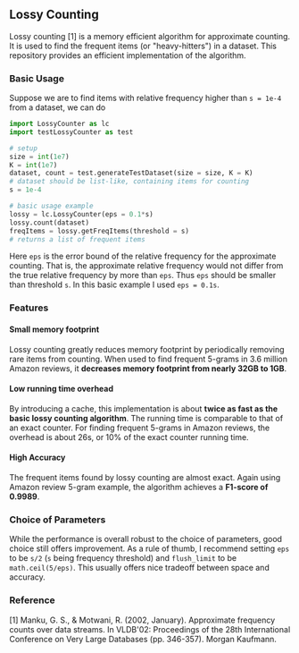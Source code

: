 ## Lossy Counting

Lossy counting [1] is a memory efficient algorithm for approximate counting. It is used to find the frequent items (or "heavy-hitters") in a dataset. This repository provides an efficient implementation of the algorithm.

### Basic Usage

Suppose we are to find items with relative frequency higher than `s = 1e-4` from a dataset, we can do

```python
import LossyCounter as lc
import testLossyCounter as test

# setup
size = int(1e7)
K = int(1e7)
dataset, count = test.generateTestDataset(size = size, K = K)
# dataset should be list-like, containing items for counting
s = 1e-4

# basic usage example
lossy = lc.LossyCounter(eps = 0.1*s)
lossy.count(dataset)
freqItems = lossy.getFreqItems(threshold = s)
# returns a list of frequent items
```

Here `eps` is the error bound of the relative frequency for the approximate counting. That is, the approximate relative frequency would not differ from the true relative frequency by more than `eps`. Thus `eps` should be smaller than threshold `s`. In this basic example I used `eps = 0.1s`.

### Features

#### Small memory footprint

Lossy counting greatly reduces memory footprint by periodically removing rare items from counting. When used to find frequent 5-grams in 3.6 million Amazon reviews, it **decreases memory footprint from nearly 32GB to 1GB**.

#### Low running time overhead

By introducing a cache, this implementation is about **twice as fast as the basic lossy counting algorithm**. The running time is comparable to that of an exact counter. For finding frequent 5-grams in Amazon reviews, the overhead is about 26s, or 10\% of the exact counter running time.

#### High Accuracy

The frequent items found by lossy counting are almost exact. Again using Amazon review 5-gram example, the algorithm achieves a **F1-score of 0.9989**. 

<!---
The relationship between approximate frequency and true frequency is visualized below. Above the frequency threshold (the dashed line on the right), the approximate frequency is in line with the true value.
-->

### Choice of Parameters

While the performance is overall robust to the choice of parameters, good choice still offers improvement. As a rule of thumb, I recommend setting `eps` to be `s/2` (`s` being frequency threshold) and `flush_limit` to be `math.ceil(5/eps)`. This usually offers nice tradeoff between space and accuracy.

### Reference

[1] Manku, G. S., & Motwani, R. (2002, January). Approximate frequency counts over data streams. In VLDB'02: Proceedings of the 28th International Conference on Very Large Databases (pp. 346-357). Morgan Kaufmann.
